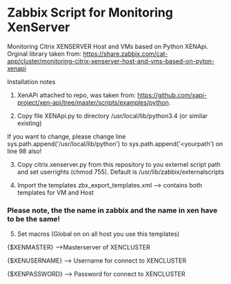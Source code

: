 # Zabbix Script for Monitoring XenServer

Monitoring Citrix XENSERVER Host and VMs based on Python XENApi. Orginal library taken from:
https://share.zabbix.com/cat-app/cluster/monitoring-citrix-xenserver-host-and-vms-based-on-pyton-xenapi

Installation notes

1. XenAPi attached to repo, was taken from: https://github.com/xapi-project/xen-api/tree/master/scripts/examples/python.

2. Copy file XENApi.py to directory /usr/local/lib/python3.4 (or similar existing)

If you want to change, please change line sys.path.append('/usr/local/lib/python') to sys.path.append('<yourpath') on line 98 also!


3. Copy citrix.xenserver.py from this repository to you externel script path and set userrights (chmod 755).
Default is /usr/lib/zabbix/externalscripts

4. Import the templates
zbx_export_templates.xml --> contains both templates for VM and Host

### Please note, the the name in zabbix and the name in xen have to be the same!

 

5. Set macros (Global on on all host you use this templates)

{$XENMASTER} -->Masterserver of XENCLUSTER

{$XENUSERNAME} --> Username for connect to XENCLUSTER

{$XENPASSWORD} --> Password for connect to XENCLUSTER
